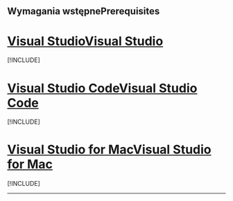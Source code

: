 ## <a name="prerequisites"></a><span data-ttu-id="e7c59-101">Wymagania wstępne</span><span class="sxs-lookup"><span data-stu-id="e7c59-101">Prerequisites</span></span>

# <a name="visual-studiotabvisual-studio"></a>[<span data-ttu-id="e7c59-102">Visual Studio</span><span class="sxs-lookup"><span data-stu-id="e7c59-102">Visual Studio</span></span>](#tab/visual-studio)

[!INCLUDE[](~/includes/net-core-prereqs-vs-2.2.md)]

# <a name="visual-studio-codetabvisual-studio-code"></a>[<span data-ttu-id="e7c59-103">Visual Studio Code</span><span class="sxs-lookup"><span data-stu-id="e7c59-103">Visual Studio Code</span></span>](#tab/visual-studio-code)

[!INCLUDE[](~/includes/net-core-prereqs-vsc-2.2.md)]

# <a name="visual-studio-for-mactabvisual-studio-mac"></a>[<span data-ttu-id="e7c59-104">Visual Studio for Mac</span><span class="sxs-lookup"><span data-stu-id="e7c59-104">Visual Studio for Mac</span></span>](#tab/visual-studio-mac)

[!INCLUDE[](~/includes/net-core-prereqs-mac-2.2.md)]

---